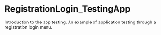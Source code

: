 # RegistrationLogin_TestingApp
Introduction to the app testing. An example of application testing through a registration login menu.
